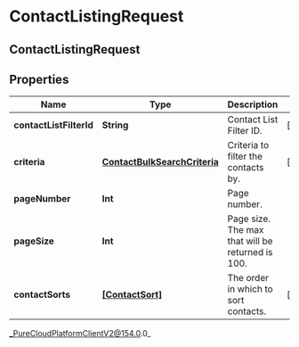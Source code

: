 # ContactListingRequest

## ContactListingRequest

## Properties

|Name | Type | Description | Notes|
|------------ | ------------- | ------------- | -------------|
| **contactListFilterId** | **String** | Contact List Filter ID. | [optional] |
| **criteria** | [**ContactBulkSearchCriteria**](ContactBulkSearchCriteria) | Criteria to filter the contacts by. | [optional] |
| **pageNumber** | **Int** | Page number. | |
| **pageSize** | **Int** | Page size. The max that will be returned is 100. | |
| **contactSorts** | [**[ContactSort]**](ContactSort) | The order in which to sort contacts. | [optional] |



_PureCloudPlatformClientV2@154.0.0_
